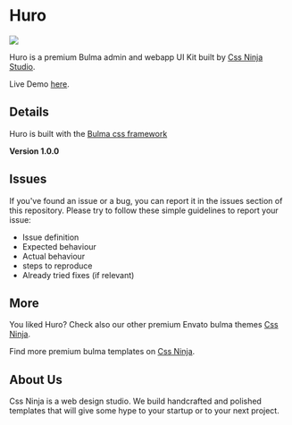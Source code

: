 # Huro

![](https://cssninja.io/storage/app/media/external/Envato/github/huro-preview.png)

Huro is a premium Bulma admin and webapp UI Kit built by [Css Ninja Studio](https://cssninja.io).

Live Demo [here](https://huro.cssninja.io).

## Details

Huro is built with the [Bulma css framework](https://bulma.io)

**Version 1.0.0**

## Issues

If you've found an issue or a bug, you can report it in the issues section of this repository. Please try to follow these simple guidelines to report your issue:

* Issue definition
* Expected behaviour
* Actual behaviour
* steps to reproduce
* Already tried fixes (if relevant)

## More

You liked Huro? Check also our other premium Envato bulma themes [Css Ninja](https://cssninja.io/themes).

Find more premium bulma templates on [Css Ninja](https://cssninja.io/category/all).

## About Us

Css Ninja is a web design studio. We build handcrafted and polished templates that will give some hype to your startup or to your next project.
